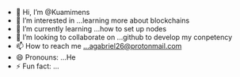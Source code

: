 - 👋 Hi, I’m @Kuamimens
- 👀 I’m interested in ...learning more about blockchains
- 🌱 I’m currently learning ...how to set up nodes
- 💞️ I’m looking to collaborate on ...github to develop my conpetency
- 📫 How to reach me ...agabriel26@protonmail.com
- 😄 Pronouns: ...He
- ⚡ Fun fact: ...

<!---
Kuamimens/Kuamimens is a ✨ special ✨ repository because its `README.md` (this file) appears on your GitHub profile.
You can click the Preview link to take a look at your changes.
--->
